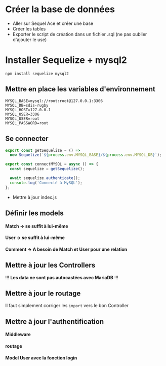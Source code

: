 # Créer la base de données

- Aller sur Sequel Ace et créer une base
- Créer les tables
- Exporter le script de création dans un fichier .sql (ne pas oublier d'ajouter le use)

# Installer Sequelize + mysql2

`npm install sequelize mysql2`

## Mettre en place les variables d'environnement

```
MYSQL_BASE=mysql://root:root@127.0.0.1:3306
MYSQL_DB=sdis-rugby
MYSQL_HOST=127.0.0.1
MYSQL_USER=3306
MYSQL_USER=root
MYSQL_PASSWORD=root
```

## Se connecter

```javascript
export const getSequelize = () =>
  new Sequelize(`${process.env.MYSQL_BASE}/${process.env.MYSQL_DB}`);
```

```javascript
export const connectMYSQL = async () => {
  const sequelize = getSequelize();

  await sequelize.authenticate();
  console.log('Connecté à MySQL');
};
```

- Mettre à jour index.js

## Définir les models

#### Match -> se suffit à lui-même

#### User -> se suffit à lui-même

#### Comment -> A besoin de Match et User pour une relation

## Mettre à jour les Controllers

!!! **Les data ne sont pas autocastées avec MariaDB** !!!

## Mettre à jour le routage

Il faut simplement corriger les `import` vers le bon Controller

## Mettre à jour l'authentification

#### Middleware

#### routage

#### Model User avec la fonction login

